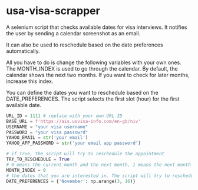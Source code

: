 # usa-visa-scrapper

A selenium script that checks available dates for visa interviews.
It notifies the user by sending a calendar screenshot as an email.

It can also be used to reschedule based on the date preferences automatically.

All you have to do is change the following variables with your own ones.
The MONTH_INDEX is used to go through the calendar. By default, the calendar shows the next two months. If you want to check for later months, increase this index.

You can define the dates you want to reschedule based on the DATE_PREFERENCES. The script selects the first slot (hour) for the first available date.

```python
URL_ID = 1111 # replace with your own URL ID
BASE_URL = f'https://ais.usvisa-info.com/en-gb/niv'
USERNAME = "your visa username"
PASSWORD = "your visa passowrd"
YAHOO_EMAIL = str('your email')
YAHOO_APP_PASSWORD = str('your email app password')

# if True, the script will try to reschedule the appointment
TRY_TO_RESCHEDULE = True
# 0 means the current month and the next month, 1 means the next month and the month after that
MONTH_INDEX = 0
# the dates that you are interested in. The script will try to reschedule to the first available date in this list
DATE_PREFERENCES = {'November': np.arange(3, 16)}
```

